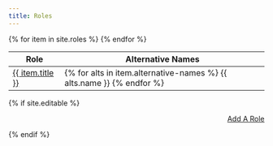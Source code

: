 ```yaml
---
title: Roles
---
```



<table class="table">
  <thead>
    <tr>
      <th>Role</th>
      <th>Alternative Names</th>
    </tr>
  </thead>
  <tbody>
  {% for item in site.roles %}
    <tr>
      <td data-sortable="true">
    <a href="{{ item.url }}">
      {{ item.title }}
    </a>
      </td>
      <td>
      {% for alts in item.alternative-names %}
      {{ alts.name }}
      {% endfor %}
      </td>
    </tr>
  {% endfor %}
  </tbody>
</table>


{% if site.editable %}
<p style="text-align: right">
  <a target="_blank" class="btn btn-primary" href="{{ site.editor_url }}/admin/#/collections/roles/new" role="button">Add A Role</a>
</p>
{% endif %}

